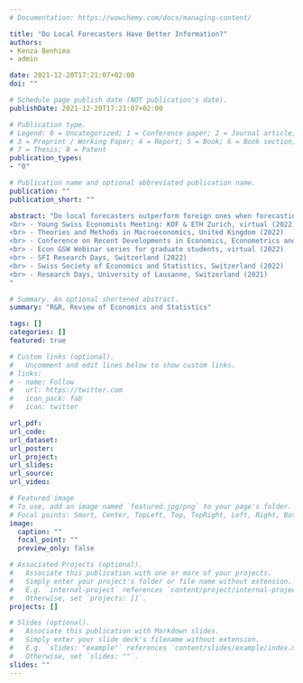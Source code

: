 ```yaml
---
# Documentation: https://wowchemy.com/docs/managing-content/

title: "Do Local Forecasters Have Better Information?"
authors: 
- Kenza Benhima
- admin

date: 2021-12-20T17:21:07+02:00
doi: ""

# Schedule page publish date (NOT publication's date).
publishDate: 2021-12-20T17:21:07+02:00

# Publication type.
# Legend: 0 = Uncategorized; 1 = Conference paper; 2 = Journal article;
# 3 = Preprint / Working Paper; 4 = Report; 5 = Book; 6 = Book section;
# 7 = Thesis; 8 = Patent
publication_types: 
- "0"

# Publication name and optional abbreviated publication name.
publication: ""
publication_short: ""

abstract: "Do local forecasters outperform foreign ones when forecasting macroeconomic fundamentals? If so, is this local advantage due to behavioral biases or to information asymmetries? In this paper, we provide direct evidence of both a better performance of local forecasters and of the informational origin of this local advantage by looking at survey expectations. Using individual GDP growth and inflation forecasts by professional forecasters for a panel of emerging and advanced economies, we show that foreign forecasters make more mistakes than local forecasters. The local forecasters' more accurate expectations is not due to a more irrational expectation formation by foreigners, but to local forecasters' more precise information. On the methodological side, we provide tests that identify differences in information frictions across groups. <br> <br> Presented at: 
<br> - Young Swiss Economists Meeting: KOF & ETH Zurich, virtual (2022) 
<br> - Theories and Methods in Macroeconomics, United Kingdom (2022) 
<br> - Conference on Recent Developments in Economics, Econometrics and Finance, virtual (2022) 
<br> - Econ GSW Webinar series for graduate students, virtual (2022) 
<br> - SFI Research Days, Switzerland (2022) 
<br> - Swiss Society of Economics and Statistics, Switzerland (2022) 
<br> - Research Days, University of Lausanne, Switzerland (2021)
"

# Summary. An optional shortened abstract.
summary: "R&R, Review of Economics and Statistics"

tags: []
categories: []
featured: true

# Custom links (optional).
#   Uncomment and edit lines below to show custom links.
# links:
# - name: Follow
#   url: https://twitter.com
#   icon_pack: fab
#   icon: twitter

url_pdf:
url_code:
url_dataset:
url_poster:
url_project:
url_slides:
url_source:
url_video:

# Featured image
# To use, add an image named `featured.jpg/png` to your page's folder. 
# Focal points: Smart, Center, TopLeft, Top, TopRight, Left, Right, BottomLeft, Bottom, BottomRight.
image:
  caption: ""
  focal_point: ""
  preview_only: false

# Associated Projects (optional).
#   Associate this publication with one or more of your projects.
#   Simply enter your project's folder or file name without extension.
#   E.g. `internal-project` references `content/project/internal-project/index.md`.
#   Otherwise, set `projects: []`.
projects: []

# Slides (optional).
#   Associate this publication with Markdown slides.
#   Simply enter your slide deck's filename without extension.
#   E.g. `slides: "example"` references `content/slides/example/index.md`.
#   Otherwise, set `slides: ""`.
slides: ""
---
```

